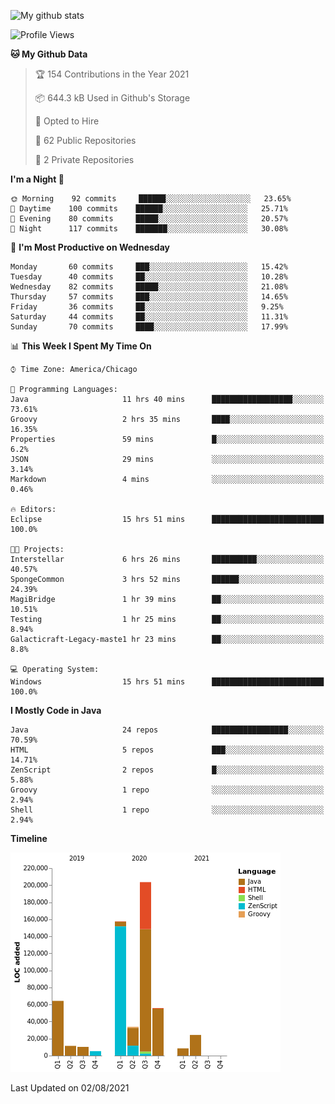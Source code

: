 ![My github stats](https://github-readme-stats.vercel.app/api?username=romvoid95&theme=gruvbox&include_all_commits=true&show_icons=true")

<!--START_SECTION:waka-->
![Profile Views](http://img.shields.io/badge/Profile%20Views-0-blue)

**🐱 My Github Data** 

> 🏆 154 Contributions in the Year 2021
 > 
> 📦 644.3 kB Used in Github's Storage 
 > 
> 💼 Opted to Hire
 > 
> 📜 62 Public Repositories 
 > 
> 🔑 2 Private Repositories  
 > 
**I'm a Night 🦉** 

```text
🌞 Morning    92 commits     ██████░░░░░░░░░░░░░░░░░░░   23.65% 
🌆 Daytime    100 commits    ██████░░░░░░░░░░░░░░░░░░░   25.71% 
🌃 Evening    80 commits     █████░░░░░░░░░░░░░░░░░░░░   20.57% 
🌙 Night      117 commits    ███████░░░░░░░░░░░░░░░░░░   30.08%

```
📅 **I'm Most Productive on Wednesday** 

```text
Monday       60 commits     ███░░░░░░░░░░░░░░░░░░░░░░   15.42% 
Tuesday      40 commits     ██░░░░░░░░░░░░░░░░░░░░░░░   10.28% 
Wednesday    82 commits     █████░░░░░░░░░░░░░░░░░░░░   21.08% 
Thursday     57 commits     ███░░░░░░░░░░░░░░░░░░░░░░   14.65% 
Friday       36 commits     ██░░░░░░░░░░░░░░░░░░░░░░░   9.25% 
Saturday     44 commits     ██░░░░░░░░░░░░░░░░░░░░░░░   11.31% 
Sunday       70 commits     ████░░░░░░░░░░░░░░░░░░░░░   17.99%

```


📊 **This Week I Spent My Time On** 

```text
⌚︎ Time Zone: America/Chicago

💬 Programming Languages: 
Java                     11 hrs 40 mins      ██████████████████░░░░░░░   73.61% 
Groovy                   2 hrs 35 mins       ████░░░░░░░░░░░░░░░░░░░░░   16.35% 
Properties               59 mins             █░░░░░░░░░░░░░░░░░░░░░░░░   6.2% 
JSON                     29 mins             ░░░░░░░░░░░░░░░░░░░░░░░░░   3.14% 
Markdown                 4 mins              ░░░░░░░░░░░░░░░░░░░░░░░░░   0.46%

🔥 Editors: 
Eclipse                  15 hrs 51 mins      █████████████████████████   100.0%

🐱‍💻 Projects: 
Interstellar             6 hrs 26 mins       ██████████░░░░░░░░░░░░░░░   40.57% 
SpongeCommon             3 hrs 52 mins       ██████░░░░░░░░░░░░░░░░░░░   24.39% 
MagiBridge               1 hr 39 mins        ██░░░░░░░░░░░░░░░░░░░░░░░   10.51% 
Testing                  1 hr 25 mins        ██░░░░░░░░░░░░░░░░░░░░░░░   8.94% 
Galacticraft-Legacy-maste1 hr 23 mins        ██░░░░░░░░░░░░░░░░░░░░░░░   8.8%

💻 Operating System: 
Windows                  15 hrs 51 mins      █████████████████████████   100.0%

```

**I Mostly Code in Java** 

```text
Java                     24 repos            █████████████████░░░░░░░░   70.59% 
HTML                     5 repos             ███░░░░░░░░░░░░░░░░░░░░░░   14.71% 
ZenScript                2 repos             █░░░░░░░░░░░░░░░░░░░░░░░░   5.88% 
Groovy                   1 repo              ░░░░░░░░░░░░░░░░░░░░░░░░░   2.94% 
Shell                    1 repo              ░░░░░░░░░░░░░░░░░░░░░░░░░   2.94%

```


**Timeline**

![Chart not found](https://raw.githubusercontent.com/ROMVoid95/ROMVoid95/master/charts/bar_graph.png) 


 Last Updated on 02/08/2021
<!--END_SECTION:waka-->
